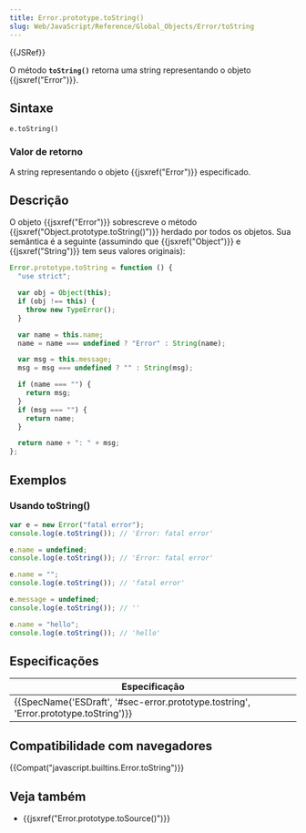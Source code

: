 ```yaml
---
title: Error.prototype.toString()
slug: Web/JavaScript/Reference/Global_Objects/Error/toString
---
```


{{JSRef}}

O método **`toString()`** retorna uma string representando o objeto {{jsxref("Error")}}.

## Sintaxe

```
e.toString()
```

### Valor de retorno

A string representando o objeto {{jsxref("Error")}} especificado.

## Descrição

O objeto {{jsxref("Error")}} sobrescreve o método {{jsxref("Object.prototype.toString()")}} herdado por todos os objetos. Sua semântica é a seguinte (assumindo que {{jsxref("Object")}} e {{jsxref("String")}} tem seus valores originais):

```js
Error.prototype.toString = function () {
  "use strict";

  var obj = Object(this);
  if (obj !== this) {
    throw new TypeError();
  }

  var name = this.name;
  name = name === undefined ? "Error" : String(name);

  var msg = this.message;
  msg = msg === undefined ? "" : String(msg);

  if (name === "") {
    return msg;
  }
  if (msg === "") {
    return name;
  }

  return name + ": " + msg;
};
```

## Exemplos

### Usando toString()

```js
var e = new Error("fatal error");
console.log(e.toString()); // 'Error: fatal error'

e.name = undefined;
console.log(e.toString()); // 'Error: fatal error'

e.name = "";
console.log(e.toString()); // 'fatal error'

e.message = undefined;
console.log(e.toString()); // ''

e.name = "hello";
console.log(e.toString()); // 'hello'
```

## Especificações

| Especificação                                                                        |
| ------------------------------------------------------------------------------------ |
| {{SpecName('ESDraft', '#sec-error.prototype.tostring', 'Error.prototype.toString')}} |

## Compatibilidade com navegadores

{{Compat("javascript.builtins.Error.toString")}}

## Veja também

- {{jsxref("Error.prototype.toSource()")}}

